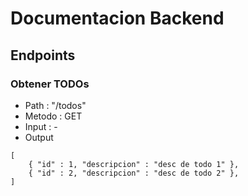 # Documentacion Backend

## Endpoints

### Obtener TODOs

- Path : "/todos"
- Metodo : GET
- Input : -
- Output

```
[
    { "id" : 1, "descripcion" : "desc de todo 1" },
    { "id" : 2, "descripcion" : "desc de todo 2" },
]
```